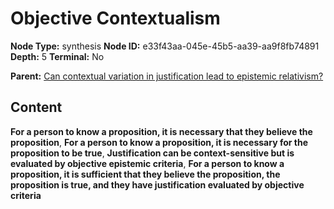 # Objective Contextualism

**Node Type:** synthesis
**Node ID:** e33f43aa-045e-45b5-aa39-aa9f8fb74891
**Depth:** 5
**Terminal:** No

**Parent:** [Can contextual variation in justification lead to epistemic relativism?](can-contextual-variation-in-justification-lead-to-epistemic-relativism-antithesis-52f2f309-313b-400a-bc2e-aede75b0804b.md)

## Content

**For a person to know a proposition, it is necessary that they believe the proposition**, **For a person to know a proposition, it is necessary for the proposition to be true**, **Justification can be context-sensitive but is evaluated by objective epistemic criteria**, **For a person to know a proposition, it is sufficient that they believe the proposition, the proposition is true, and they have justification evaluated by objective criteria**
